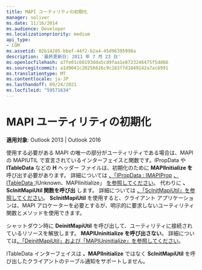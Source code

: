 ```yaml
---
title: MAPI ユーティリティの初期化
manager: soliver
ms.date: 11/16/2014
ms.audience: Developer
ms.localizationpriority: medium
api_type:
- COM
ms.assetid: 02b14285-bbef-44f2-b2a4-45d96395998a
description: '最終更新日: 2011 年 7 月 23 日'
ms.openlocfilehash: a7fe01c60193dda5cd9faa1e8723246475f5dd66
ms.sourcegitcommit: a1d9041c20256616c9c183f7d1049142a7ac6991
ms.translationtype: MT
ms.contentlocale: ja-JP
ms.lasthandoff: 09/24/2021
ms.locfileid: "59571634"
---
```

# <a name="initializing-the-mapi-utilities"></a>MAPI ユーティリティの初期化

  
  
**適用対象**: Outlook 2013 | Outlook 2016 
  
使用する必要がある MAPI の唯一の部分がユーティリティである場合は、MAPI の MAPIUTIL で宣言されているインターフェイスと関数です。IPropData や **ITableData** などの **H** ヘッダー ファイルは、初期化のために **MAPIInitialize を** 呼び出す必要があります。 詳細については [、「IPropData : IMAPIProp](ipropdataimapiprop.md) [、ITableData :](itabledataiunknown.md)IUnknown、MAPIInitialize」 [を参照してください](mapiinitialize.md)。 代わりに **、ScInitMapiUtil 関数を呼び出** します。 詳細については [、「ScInitMapiUtil」を参照してください](scinitmapiutil.md)。 **ScInitMapiUtil** を使用すると、クライアント アプリケーションは、MAPI アロケーターを必要とするが、明示的に要求しないユーティリティ関数とメソッドを使用できます。 
  
シャットダウン時に **DeinitMapiUtil** を呼び出して、ユーティリティに接続されているリソースを解放します。 **MAPIUninitialize を呼び出さない**。 詳細については[、「DeinitMapiUtil」および](deinitmapiutil.md)[「MAPIUninitialize」を参照してください](mapiuninitialize.md)。
  
ITableData インターフェイスは **、MAPIInitialize** ではなく **ScInitMapiUtil** を呼び出したクライアントのテーブル通知をサポートしません。  
  

